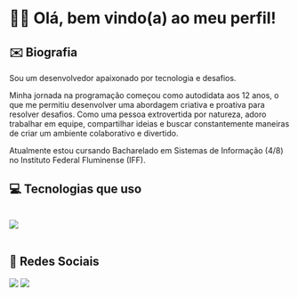 <h1 align="left">👋🏻 Olá, bem vindo(a) ao meu perfil!</h1>


## ✉️&nbsp;Biografia
Sou um desenvolvedor apaixonado por tecnologia e desafios.

Minha jornada na programação começou como autodidata aos 12 anos, o que me permitiu desenvolver uma abordagem criativa e proativa para resolver desafios. Como uma pessoa extrovertida por natureza, adoro trabalhar em equipe, compartilhar ideias e buscar constantemente maneiras de criar um ambiente colaborativo e divertido.

Atualmente estou cursando Bacharelado em Sistemas de Informação (4/8) no Instituto Federal Fluminense (IFF).

## 💻&nbsp;Tecnologias que uso
  
<div style="display: inline_block"><br>
    <img src="https://skillicons.dev/icons?i=javascript,typescript,nestjs,nodejs,prisma,postgres,mysql,docker,git" />
</div>
  
  <br>
  
## 👨&nbsp;Redes Sociais
 
<div>
 <a href="https://instagram.com/micaelgomes.dev" target="_blank"><img src="https://skillicons.dev/icons?i=instagram"/></a>
 <a href="https://www.linkedin.com/in/micaelgomestavares/" target="_blank"><img src="https://skillicons.dev/icons?i=linkedin"/></a>
</div>

